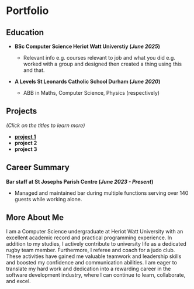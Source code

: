 # Portfolio

## Education 
- **BSc Computer Science Heriot Watt Universtiy (_June 2025_)**
  - Relevant info e.g. courses relevant to job and what you did e.g. worked with a group and designed then created a thing using this and that.

- **A Levels St Leonards Catholic School Durham (_June 2020_)**
  - ABB in Maths, Computer Science, Physics (respectively)

## Projects  
_(Click on the titles to learn more)_
- [**project 1**](project-1.md)
- **project 2**
- **project 3**

## Career Summary
**Bar staff at St Josephs Parish Centre (_June 2023 - Present_)** 
- Managed and maintained bar during multiple functions serving over 140 guests while working alone. 

## More About Me
I am a Computer Science undergraduate at Heriot Watt University with an excellent academic record and practical programming experience. In addition to my studies, I actively contribute to university life as a dedicated rugby team member. Furthermore, I referee and coach for a judo club. These activities have gained me valuable teamwork and leadership skills and boosted my confidence and communication abilities. I am eager to translate my hard work and dedication into a rewarding career in the software development industry, where I can continue to learn, collaborate, and excel.

